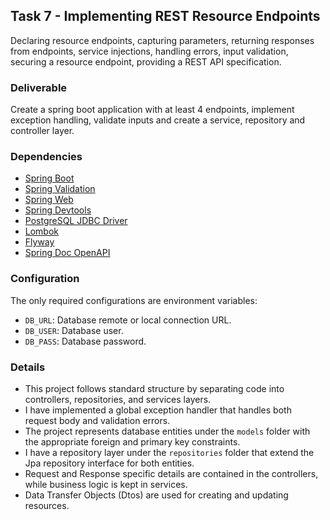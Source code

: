 ## Task 7 -  Implementing REST Resource Endpoints

Declaring resource endpoints, capturing parameters, returning responses from endpoints,
service injections, handling errors, input validation, securing a resource endpoint,
providing a REST API specification.

### Deliverable

Create a spring boot application with at least 4 endpoints, implement exception handling,
validate inputs and create a service, repository and controller layer.

### Dependencies

- [Spring Boot](https://mvnrepository.com/artifact/org.springframework.boot/spring-boot/)
- [Spring Validation](https://mvnrepository.com/artifact/org.springframework.boot/spring-boot-starter-validation/)
- [Spring Web](https://mvnrepository.com/artifact/org.springframework.boot/spring-boot-starter-web/)
- [Spring Devtools](https://mvnrepository.com/artifact/org.springframework.boot/spring-boot-devtools/)
- [PostgreSQL JDBC Driver](https://mvnrepository.com/artifact/org.postgresql/postgresql/)
- [Lombok](https://mvnrepository.com/artifact/org.projectlombok/lombok/)
- [Flyway](https://mvnrepository.com/artifact/org.flywaydb/flyway-core/)
- [Spring Doc OpenAPI](https://mvnrepository.com/artifact/org.springdoc/springdoc-openapi-starter-webmvc-ui/)

### Configuration

The only required configurations are environment variables:

- `DB_URL`: Database remote or local connection URL.
- `DB_USER`: Database user.
- `DB_PASS`: Database password.

### Details

- This project follows standard structure by separating code into controllers, repositories, and services layers.
- I have implemented a global exception handler that handles both request body and validation errors.
- The project represents database entities under the `models` folder with the appropriate foreign and primary key constraints.
- I have a repository layer under the `repositories` folder that extend the Jpa repository interface for both entities.
- Request and Response specific details are contained in the controllers, while business logic is kept in services.
- Data Transfer Objects (Dtos) are used for creating and updating resources.